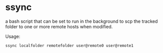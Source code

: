 # ssync

a bash script that can be set to run in the background to scp the tracked folder to one or more remote hosts when modified.

Usage:

`ssync localfolder remotefolder user@remote0 user@remote1`

